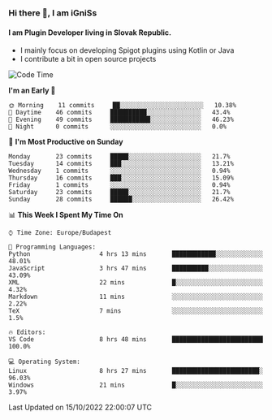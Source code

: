 ### Hi there 👋, I am iGniSs

#### I am Plugin Developer living in Slovak Republic.
- I mainly focus on developing Spigot plugins using Kotlin or Java
- I contribute a bit in open source projects

<!--START_SECTION:waka-->
![Code Time](http://img.shields.io/badge/Code%20Time-932%20hrs%2037%20mins-blue)

**I'm an Early 🐤** 

```text
🌞 Morning    11 commits     ██░░░░░░░░░░░░░░░░░░░░░░░   10.38% 
🌆 Daytime    46 commits     ██████████░░░░░░░░░░░░░░░   43.4% 
🌃 Evening    49 commits     ███████████░░░░░░░░░░░░░░   46.23% 
🌙 Night      0 commits      ░░░░░░░░░░░░░░░░░░░░░░░░░   0.0%

```
📅 **I'm Most Productive on Sunday** 

```text
Monday       23 commits     █████░░░░░░░░░░░░░░░░░░░░   21.7% 
Tuesday      14 commits     ███░░░░░░░░░░░░░░░░░░░░░░   13.21% 
Wednesday    1 commits      ░░░░░░░░░░░░░░░░░░░░░░░░░   0.94% 
Thursday     16 commits     ███░░░░░░░░░░░░░░░░░░░░░░   15.09% 
Friday       1 commits      ░░░░░░░░░░░░░░░░░░░░░░░░░   0.94% 
Saturday     23 commits     █████░░░░░░░░░░░░░░░░░░░░   21.7% 
Sunday       28 commits     ██████░░░░░░░░░░░░░░░░░░░   26.42%

```


📊 **This Week I Spent My Time On** 

```text
⌚︎ Time Zone: Europe/Budapest

💬 Programming Languages: 
Python                   4 hrs 13 mins       ████████████░░░░░░░░░░░░░   48.01% 
JavaScript               3 hrs 47 mins       ██████████░░░░░░░░░░░░░░░   43.09% 
XML                      22 mins             █░░░░░░░░░░░░░░░░░░░░░░░░   4.32% 
Markdown                 11 mins             ░░░░░░░░░░░░░░░░░░░░░░░░░   2.22% 
TeX                      7 mins              ░░░░░░░░░░░░░░░░░░░░░░░░░   1.5%

🔥 Editors: 
VS Code                  8 hrs 48 mins       █████████████████████████   100.0%

💻 Operating System: 
Linux                    8 hrs 27 mins       ████████████████████████░   96.03% 
Windows                  21 mins             █░░░░░░░░░░░░░░░░░░░░░░░░   3.97%

```


 Last Updated on 15/10/2022 22:00:07 UTC
<!--END_SECTION:waka-->